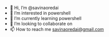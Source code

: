 - 👋 Hi, I’m @savinaoredai
- 👀 I’m interested in powershell
- 🌱 I’m currently learning powershell
- 💞️ I’m looking to collaborate on
- 📫 How to reach me savinaoredai@gmail.com

<!---
savinaoredai/savinaoredai is a ✨ special ✨ repository because its `README.md` (this file) appears on your GitHub profile.
You can click the Preview link to take a look at your changes.
--->
